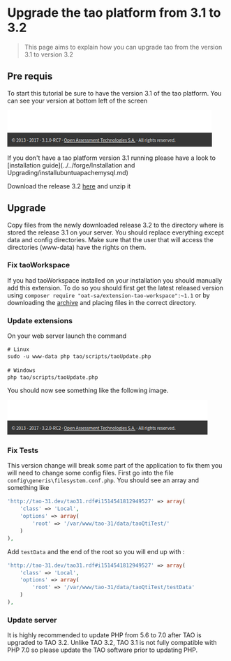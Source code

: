 <!--
created_at: '2017-10-30 13:49:42'
tags:
    - 'Developer Guide'
    - 'Installation and Upgrading'
-->

# Upgrade the tao platform from 3.1 to 3.2

> This page aims to explain how you can upgrade tao from the version 3.1 to version 3.2

## Pre requis

To start this tutorial be sure to have the version 3.1 of the tao platform.
You can see your version at bottom left of the screen

![release 3.1 footer](../resources/release3.2/release3-1.png)

If you don't have a tao platform version 3.1 running please have a look to [installation guide](../../forge/Installation and Upgrading/installubuntuapachemysql.md)


Download the release 3.2 [here](https://www.taotesting.com/get-tao/official-tao-packages) and unzip it

## Upgrade

Copy files from the newly downloaded release 3.2 to the directory where is stored the release 3.1 on your server.
You should replace everything except data and config directories.
Make sure that the user that will access the directories (www-data) have the rights on them.

### Fix taoWorkspace

If you had taoWorkspace installed on your installation you should manually add this extension.
To do so you should first get the latest released version using `composer require "oat-sa/extension-tao-workspace":~1.1` or by downloading the [archive](https://github.com/oat-sa/extension-tao-workspace/releases) and placing files in the correct directory.

### Update extensions
On your web server launch the command 
```
# Linux
sudo -u www-data php tao/scripts/taoUpdate.php

# Windows
php tao/scripts/taoUpdate.php
```

You should now see something like the following image.

![release 3.2 footer](../resources/release3.2/release3-2.png)

### Fix Tests

This version change will break some part of the application to fix them you will need to change some config files.
First go into the file `config\generis\filesystem.conf.php`. You should see an array and something like 
```php
'http://tao-31.dev/tao31.rdf#i1514541812949527' => array(
    'class' => 'Local',
    'options' => array(
        'root' => '/var/www/tao-31/data/taoQtiTest/'
    )
),
```
Add `testData` and the end of the root so you will end up with : 
```php
'http://tao-31.dev/tao31.rdf#i1514541812949527' => array(
    'class' => 'Local',
    'options' => array(
        'root' => '/var/www/tao-31/data/taoQtiTest/testData'
    )
),
```

### Update server
It is highly recommended to update PHP from 5.6 to 7.0 after TAO is upgraded to TAO 3.2. Unlike TAO 3.2, TAO 3.1 is not fully compatible with PHP 7.0 so please update the TAO software prior to updating PHP.

